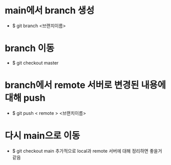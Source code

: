 # main에서 branch 생성
- $ git branch <브랜치이름>
# branch 이동
- $ git checkout master
# branch에서 remote 서버로 변경된 내용에 대해 push
-	$ git push < remote > <브랜치이름>
# 다시 main으로 이동
- 	$ git checkout main
추가적으로 local과 remote 서버에 대해 정리하면 좋을거 같음